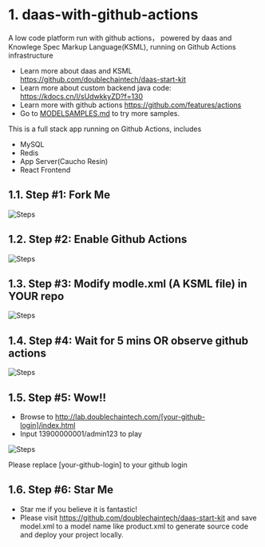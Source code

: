 


# 1. daas-with-github-actions
A low code platform run with github actions， powered by daas and Knowlege Spec Markup Language(KSML), running on Github Actions infrastructure

* Learn more about daas and KSML https://github.com/doublechaintech/daas-start-kit
* Learn more about custom backend java code: https://kdocs.cn/l/sUdwkkyZD?f=130
* Learn more with github actions https://github.com/features/actions
* Go to [MODELSAMPLES.md](/MODELSAMPLES.md) to try more samples.

This is a full stack app running on Github Actions, includes

* MySQL
* Redis
* App Server(Caucho Resin)
* React Frontend




## 1.1. Step #1: Fork Me

![Steps](/doc/step-01.jpg)

## 1.2. Step #2: Enable Github Actions

![Steps](/doc/step-02.jpg)

## 1.3. Step #3: Modify modle.xml (A KSML file) in YOUR repo

![Steps](/doc/step-03.jpg)

## 1.4. Step #4: Wait for 5 mins OR observe github actions

![Steps](/doc/step-04.jpg)


## 1.5. Step #5: Wow!! 

* Browse to http://lab.doublechaintech.com/[your-github-login]/index.html
* Input 13900000001/admin123 to play


![Steps](/doc/final-ui.jpg)

Please replace [your-github-login] to your github login



## 1.6. Step #6: Star Me

* Star me if you believe it is fantastic! 
* Please visit https://github.com/doublechaintech/daas-start-kit and save model.xml to a model name like product.xml to generate source code and deploy your project locally.




